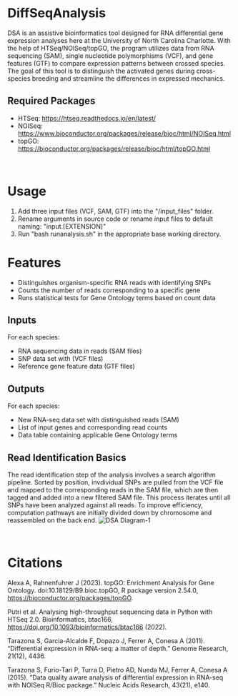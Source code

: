 # DiffSeqAnalysis

DSA is an assistive bioinformatics tool designed for RNA differential gene expression analyses here at the University of North Carolina Charlotte. With the help of HTSeq/NOISeq/topGO, the program utilizes data from RNA sequencing (SAM), single nucleotide polymorphisms (VCF), and gene features (GTF) to compare expression patterns between crossed species. The goal of this tool is to distinguish the activated genes during cross-species breeding and streamline the differences in expressed mechanics.

## Required Packages

- HTSeq: https://htseq.readthedocs.io/en/latest/
- NOISeq: https://www.bioconductor.org/packages/release/bioc/html/NOISeq.html
- topGO: https://bioconductor.org/packages/release/bioc/html/topGO.html

<br>

# Usage
1. Add three input files (VCF, SAM, GTF) into the "/input_files" folder.
2. Rename arguments in source code or rename input files to default naming: "input.[EXTENSION]"
3. Run "bash runanalysis.sh" in the appropriate base working directory.

# Features

- Distinguishes organism-specific RNA reads with identifying SNPs
- Counts the number of reads corresponding to a specific gene
- Runs statistical tests for Gene Ontology terms based on count data


## Inputs

For each species:
- RNA sequencing data in reads (SAM files)
- SNP data set with (VCF files)
- Reference gene feature data (GTF files)

## Outputs

For each species:
- New RNA-seq data set with distinguished reads (SAM)
- List of input genes and corresponding read counts
- Data table containing applicable Gene Ontology terms

## Read Identification Basics

The read identification step of the analysis involves a search algorithm pipeline. Sorted by position, invdividual SNPs are pulled from the VCF file and mapped to the corresponding reads in the SAM file, which are then tagged and added into a new filtered SAM file. This process iterates until all SNPs have been analyzed against all reads. To improve efficiency, computation pathways are initially divided down by chromosome and reassembled on the back end.
![DSA Diagram-1](https://github.com/jchenprogramming/Bioinformatics/assets/157077133/7b461a51-1ae6-4d2c-ab6c-38e9020c13e3)

<br>


# Citations

Alexa A, Rahnenfuhrer J (2023). topGO: Enrichment Analysis for Gene Ontology. doi:10.18129/B9.bioc.topGO, R package version 2.54.0, https://bioconductor.org/packages/topGO.

Putri et al. Analysing high-throughput sequencing data in Python with HTSeq 2.0. Bioinformatics, btac166, https://doi.org/10.1093/bioinformatics/btac166 (2022).

Tarazona S, Garcia-Alcalde F, Dopazo J, Ferrer A, Conesa A (2011). “Differential expression in RNA-seq: a matter of depth.” Genome Research, 21(12), 4436.

Tarazona S, Furio-Tari P, Turra D, Pietro AD, Nueda MJ, Ferrer A, Conesa A (2015). “Data quality aware analysis of differential expression in RNA-seq with NOISeq R/Bioc package.” Nucleic Acids Research, 43(21), e140.
